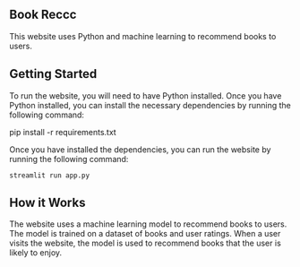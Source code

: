 ## Book Reccc
This website uses Python and machine learning to recommend books to users.

## Getting Started
To run the website, you will need to have Python installed. Once you have Python installed, you can install the necessary dependencies by running the following command:

pip install -r requirements.txt

Once you have installed the dependencies, you can run the website by running the following command:

``streamlit run app.py``

## How it Works

The website uses a machine learning model to recommend books to users. The model is trained on a dataset of books and user ratings. When a user visits the website, the model is used to recommend books that the user is likely to enjoy.
